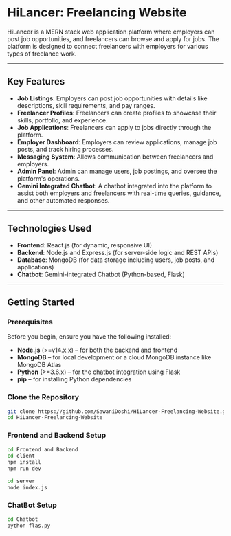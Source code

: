 # HiLancer: Freelancing Website

HiLancer is a MERN stack web application platform where employers can post job opportunities, and freelancers can browse and apply for jobs. The platform is designed to connect freelancers with employers for various types of freelance work.

---

## **Key Features**
- **Job Listings**: Employers can post job opportunities with details like descriptions, skill requirements, and pay ranges.
- **Freelancer Profiles**: Freelancers can create profiles to showcase their skills, portfolio, and experience.
- **Job Applications**: Freelancers can apply to jobs directly through the platform.
- **Employer Dashboard**: Employers can review applications, manage job posts, and track hiring processes.
- **Messaging System**: Allows communication between freelancers and employers.
- **Admin Panel**: Admin can manage users, job postings, and oversee the platform's operations.
- **Gemini Integrated Chatbot**: A chatbot integrated into the platform to assist both employers and freelancers with real-time queries, guidance, and other automated responses.

---

## **Technologies Used**
- **Frontend**: React.js (for dynamic, responsive UI)
- **Backend**: Node.js and Express.js (for server-side logic and REST APIs)
- **Database**: MongoDB (for data storage including users, job posts, and applications)
- **Chatbot**: Gemini-integrated Chatbot (Python-based, Flask)


---

## **Getting Started**

### **Prerequisites**
Before you begin, ensure you have the following installed:
- **Node.js** (>=v14.x.x) – for both the backend and frontend
- **MongoDB** – for local development or a cloud MongoDB instance like MongoDB Atlas
- **Python** (>=3.6.x) – for the chatbot integration using Flask
- **pip** – for installing Python dependencies

### **Clone the Repository**
```bash
git clone https://github.com/SawaniDoshi/HiLancer-Freelancing-Website.git
cd HiLancer-Freelancing-Website
```


### **Frontend and Backend Setup**
```bash
cd Frontend and Backend
cd client
npm install 
npm run dev 

cd server
node index.js
```

### **ChatBot Setup**
```bash
cd Chatbot
python flas.py
```

